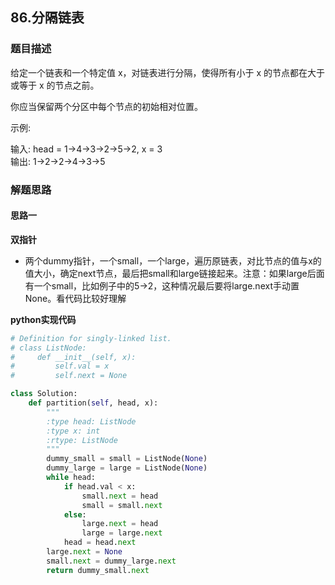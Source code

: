 ## 86.分隔链表
### 题目描述
给定一个链表和一个特定值 x，对链表进行分隔，使得所有小于 x 的节点都在大于或等于 x 的节点之前。

你应当保留两个分区中每个节点的初始相对位置。

示例:

输入: head = 1->4->3->2->5->2, x = 3  
输出: 1->2->2->4->3->5

### 解题思路
#### 思路一
**双指针**
- 两个dummy指针，一个small，一个large，遍历原链表，对比节点的值与x的值大小，确定next节点，最后把small和large链接起来。注意：如果large后面有一个small，比如例子中的5->2，这种情况最后要将large.next手动置None。看代码比较好理解

**python实现代码**
```python
# Definition for singly-linked list.
# class ListNode:
#     def __init__(self, x):
#         self.val = x
#         self.next = None

class Solution:
    def partition(self, head, x):
        """
        :type head: ListNode
        :type x: int
        :rtype: ListNode
        """
        dummy_small = small = ListNode(None)
        dummy_large = large = ListNode(None)
        while head:
            if head.val < x:
                small.next = head
                small = small.next
            else:
                large.next = head
                large = large.next
            head = head.next
        large.next = None
        small.next = dummy_large.next
        return dummy_small.next

```

